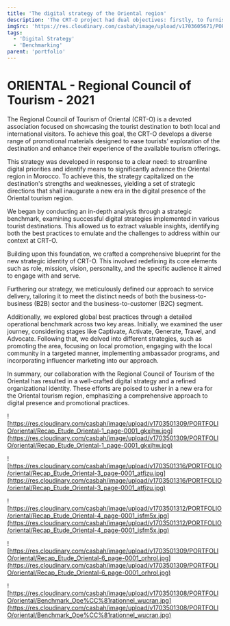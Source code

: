 ```yaml
---
title: 'The digital strategy of the Oriental region'
description: 'The CRT-O project had dual objectives: firstly, to furnish the Oriental region with a roadmap for tourism promotion. Secondly, it aimed to design a suite of monitoring and evaluation tools.'
imgSrc: 'https://res.cloudinary.com/casbah/image/upload/v1703605671/PORTFOLIO/THE_DIGITAL_STRATEGY_OF_THE_ORIENTAL_REGION_copy_ft8k1l.jpg'
tags:
  - 'Digital Strategy'
  - 'Benchmarking'
parent: 'portfolio'
---
```

# ORIENTAL - Regional Council of Tourism - 2021

The Regional Council of Tourism of Oriental (CRT-O) is a devoted association focused on showcasing the tourist destination to both local and international visitors. To achieve this goal, the CRT-O develops a diverse range of promotional materials designed to ease tourists' exploration of the destination and enhance their experience of the available tourism offerings.

This strategy was developed in response to a clear need: to streamline digital priorities and identify means to significantly advance the Oriental region in Morocco. To achieve this, the strategy capitalized on the destination's strengths and weaknesses, yielding a set of strategic directions that shall inaugurate a new era in the digital presence of the Oriental tourism region.

We began by conducting an in-depth analysis through a strategic benchmark, examining successful digital strategies implemented in various tourist destinations. This allowed us to extract valuable insights, identifying both the best practices to emulate and the challenges to address within our context at CRT-O.

Building upon this foundation, we crafted a comprehensive blueprint for the new strategic identity of CRT-O. This involved redefining its core elements such as role, mission, vision, personality, and the specific audience it aimed to engage with and serve.

Furthering our strategy, we meticulously defined our approach to service delivery, tailoring it to meet the distinct needs of both the business-to-business (B2B) sector and the business-to-customer (B2C) segment.

Additionally, we explored global best practices through a detailed operational benchmark across two key areas. Initially, we examined the user journey, considering stages like Captivate, Activate, Generate, Travel, and Advocate. Following that, we delved into different strategies, such as promoting the area, focusing on local promotion, engaging with the local community in a targeted manner, implementing ambassador programs, and incorporating influencer marketing into our approach.

In summary, our collaboration with the Regional Council of Tourism of the Oriental has resulted in a well-crafted digital strategy and a refined organizational identity. These efforts are poised to usher in a new era for the Oriental tourism region, emphasizing a comprehensive approach to digital presence and promotional practices.

![https://res.cloudinary.com/casbah/image/upload/v1703501309/PORTFOLIO/oriental/Recap_Etude_Oriental-1_page-0001_gkxjhw.jpg](https://res.cloudinary.com/casbah/image/upload/v1703501309/PORTFOLIO/oriental/Recap_Etude_Oriental-1_page-0001_gkxjhw.jpg)

![https://res.cloudinary.com/casbah/image/upload/v1703501316/PORTFOLIO/oriental/Recap_Etude_Oriental-3_page-0001_atfjzu.jpg](https://res.cloudinary.com/casbah/image/upload/v1703501316/PORTFOLIO/oriental/Recap_Etude_Oriental-3_page-0001_atfjzu.jpg)

![https://res.cloudinary.com/casbah/image/upload/v1703501312/PORTFOLIO/oriental/Recap_Etude_Oriental-4_page-0001_isfm5x.jpg](https://res.cloudinary.com/casbah/image/upload/v1703501312/PORTFOLIO/oriental/Recap_Etude_Oriental-4_page-0001_isfm5x.jpg)

![https://res.cloudinary.com/casbah/image/upload/v1703501309/PORTFOLIO/oriental/Recap_Etude_Oriental-6_page-0001_orhrol.jpg](https://res.cloudinary.com/casbah/image/upload/v1703501309/PORTFOLIO/oriental/Recap_Etude_Oriental-6_page-0001_orhrol.jpg)

![https://res.cloudinary.com/casbah/image/upload/v1703501308/PORTFOLIO/oriental/Benchmark_Ope%CC%81rationnel_wucran.jpg](https://res.cloudinary.com/casbah/image/upload/v1703501308/PORTFOLIO/oriental/Benchmark_Ope%CC%81rationnel_wucran.jpg)
